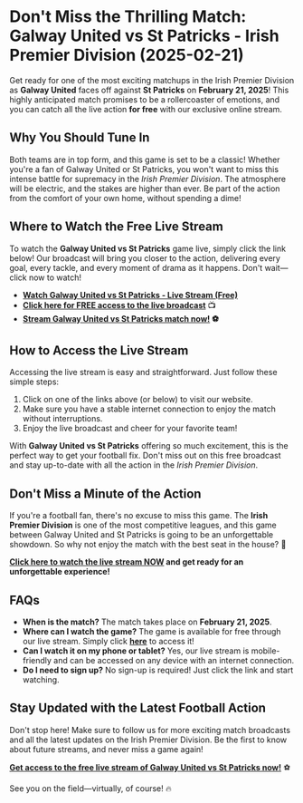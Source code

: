 # Don't Miss the Thrilling Match: Galway United vs St Patricks - Irish Premier Division (2025-02-21)

Get ready for one of the most exciting matchups in the Irish Premier Division as **Galway United** faces off against **St Patricks** on **February 21, 2025**! This highly anticipated match promises to be a rollercoaster of emotions, and you can catch all the live action **for free** with our exclusive online stream.

## Why You Should Tune In

Both teams are in top form, and this game is set to be a classic! Whether you're a fan of Galway United or St Patricks, you won't want to miss this intense battle for supremacy in the _Irish Premier Division_. The atmosphere will be electric, and the stakes are higher than ever. Be part of the action from the comfort of your own home, without spending a dime!

## Where to Watch the Free Live Stream

To watch the **Galway United vs St Patricks** game live, simply click the link below! Our broadcast will bring you closer to the action, delivering every goal, every tackle, and every moment of drama as it happens. Don't wait—click now to watch!

- **[Watch Galway United vs St Patricks - Live Stream (Free)](https://tinyurl.com/livestreamfreeo?st=Galway+United+vs+St+Patricks&si=gh)**
- **[Click here for FREE access to the live broadcast](https://tinyurl.com/livestreamfreeo?st=Galway+United+vs+St+Patricks&si=gh)** 📺
- **[Stream Galway United vs St Patricks match now!](https://tinyurl.com/livestreamfreeo?st=Galway+United+vs+St+Patricks&si=gh) ⚽**

## How to Access the Live Stream

Accessing the live stream is easy and straightforward. Just follow these simple steps:

1. Click on one of the links above (or below) to visit our website.
2. Make sure you have a stable internet connection to enjoy the match without interruptions.
3. Enjoy the live broadcast and cheer for your favorite team!

With **Galway United vs St Patricks** offering so much excitement, this is the perfect way to get your football fix. Don't miss out on this free broadcast and stay up-to-date with all the action in the _Irish Premier Division_.

## Don't Miss a Minute of the Action

If you're a football fan, there's no excuse to miss this game. The **Irish Premier Division** is one of the most competitive leagues, and this game between Galway United and St Patricks is going to be an unforgettable showdown. So why not enjoy the match with the best seat in the house? 🎉

**[Click here to watch the live stream NOW](https://tinyurl.com/livestreamfreeo?st=Galway+United+vs+St+Patricks&si=gh) and get ready for an unforgettable experience!**

## FAQs

- **When is the match?** The match takes place on **February 21, 2025**.
- **Where can I watch the game?** The game is available for free through our live stream. Simply click **[here](https://tinyurl.com/livestreamfreeo?st=Galway+United+vs+St+Patricks&si=gh)** to access it!
- **Can I watch it on my phone or tablet?** Yes, our live stream is mobile-friendly and can be accessed on any device with an internet connection.
- **Do I need to sign up?** No sign-up is required! Just click the link and start watching.

## Stay Updated with the Latest Football Action

Don't stop here! Make sure to follow us for more exciting match broadcasts and all the latest updates on the Irish Premier Division. Be the first to know about future streams, and never miss a game again!

**[Get access to the free live stream of Galway United vs St Patricks now!](https://tinyurl.com/livestreamfreeo?st=Galway+United+vs+St+Patricks&si=gh)** ⚽

See you on the field—virtually, of course! 🔥
